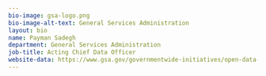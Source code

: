 ```yaml
---
bio-image: gsa-logo.png
bio-image-alt-text: General Services Administration
layout: bio
name: Payman Sadegh
department: General Services Administration
job-title: Acting Chief Data Officer
website-data: https://www.gsa.gov/governmentwide-initiatives/open-data-at-gsa
---
```

